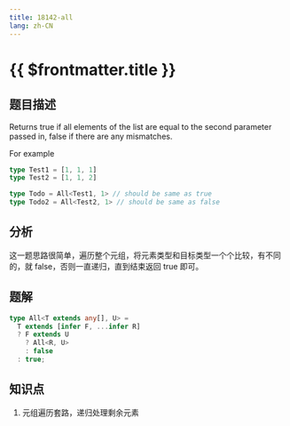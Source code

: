 ```yaml
---
title: 18142-all
lang: zh-CN
---
```


# {{ $frontmatter.title }}

## 题目描述

Returns true if all elements of the list are equal to the second parameter passed in, false if there are any mismatches.

For example

```ts
type Test1 = [1, 1, 1]
type Test2 = [1, 1, 2]

type Todo = All<Test1, 1> // should be same as true
type Todo2 = All<Test2, 1> // should be same as false
```

## 分析

这一题思路很简单，遍历整个元组，将元素类型和目标类型一个个比较，有不同的，就 false，否则一直递归，直到结束返回 true 即可。

## 题解

```ts
type All<T extends any[], U> =
  T extends [infer F, ...infer R]
  ? F extends U
    ? All<R, U>
    : false
  : true;
```

## 知识点
1. 元组遍历套路，递归处理剩余元素